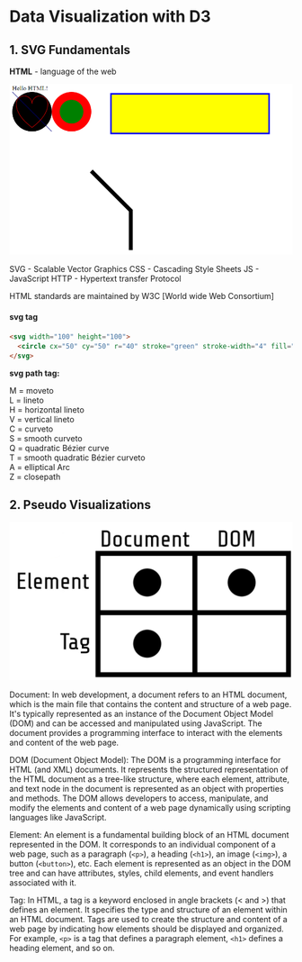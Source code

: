 # Data Visualization with D3

## 1. SVG Fundamentals

**HTML** - language of the web

![Alt text](image-1.png)

SVG - Scalable Vector Graphics
CSS - Cascading Style Sheets
JS - JavaScript
HTTP - Hypertext transfer Protocol

HTML standards are maintained by W3C [World wide Web Consortium]

#### svg tag

```html
<svg width="100" height="100">
  <circle cx="50" cy="50" r="40" stroke="green" stroke-width="4" fill="yellow" />
</svg>
```

**svg path tag:**

M = moveto <br>
L = lineto <br>
H = horizontal lineto <br>
V = vertical lineto <br>
C = curveto <br>
S = smooth curveto <br>
Q = quadratic Bézier curve <br>
T = smooth quadratic Bézier curveto <br>
A = elliptical Arc <br>
Z = closepath <br>

## 2. Pseudo Visualizations

![Alt text](image-2.png)

Document: In web development, a document refers to an HTML document, which is the main file that contains the content and structure of a web page. It's typically represented as an instance of the Document Object Model (DOM) and can be accessed and manipulated using JavaScript. The document provides a programming interface to interact with the elements and content of the web page.

DOM (Document Object Model): The DOM is a programming interface for HTML (and XML) documents. It represents the structured representation of the HTML document as a tree-like structure, where each element, attribute, and text node in the document is represented as an object with properties and methods. The DOM allows developers to access, manipulate, and modify the elements and content of a web page dynamically using scripting languages like JavaScript.

Element: An element is a fundamental building block of an HTML document represented in the DOM. It corresponds to an individual component of a web page, such as a paragraph (```<p>```), a heading (```<h1>```), an image (```<img>```), a button (```<button>```), etc. Each element is represented as an object in the DOM tree and can have attributes, styles, child elements, and event handlers associated with it.

Tag: In HTML, a tag is a keyword enclosed in angle brackets (< and >) that defines an element. It specifies the type and structure of an element within an HTML document. Tags are used to create the structure and content of a web page by indicating how elements should be displayed and organized. For example, ```<p>``` is a tag that defines a paragraph element, ```<h1>``` defines a heading element, and so on.